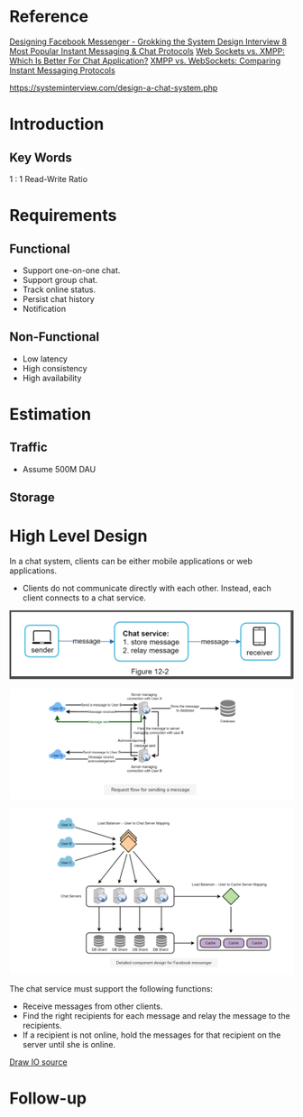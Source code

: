 # Reference
[Designing Facebook Messenger - Grokking the System Design Interview ](https://www.educative.io/courses/grokking-the-system-design-interview/m2ygV4E81AR)
[8 Most Popular Instant Messaging & Chat Protocols](https://www.cometchat.com/blog/popular-chat-and-instant-messaging-protocols)
[Web Sockets vs. XMPP: Which Is Better For Chat Application?](https://medium.com/@thinkwik/web-sockets-vs-xmpp-which-is-better-for-chat-application-113e3520b327)
[XMPP vs. WebSockets: Comparing Instant Messaging Protocols
](https://www.cometchat.com/blog/xmpp-vs-websockets-instant-messaging-protocol-comparison)

https://systeminterview.com/design-a-chat-system.php


# Introduction
## Key Words
1 : 1 Read-Write Ratio

# Requirements
## Functional
- Support one-on-one chat.
- Support group chat.
- Track online status.
- Persist chat history
- Notification

## Non-Functional
- Low latency
- High consistency
- High availability


# Estimation
## Traffic
- Assume 500M DAU
## Storage


# High Level Design
In a chat system, clients can be either mobile applications or web applications.
- Clients do not communicate directly with each other. Instead, each client connects to a chat service.

![Chat Service](https://raw.githubusercontent.com/lambda826/My-Notebook/master/999%20Resource/Chat%20Service.png)

![Chat Service](https://raw.githubusercontent.com/lambda826/My-Notebook/master/999%20Resource/Chat%20Service2.png)

![Chat Service](https://raw.githubusercontent.com/lambda826/My-Notebook/master/999%20Resource/Chat%20Service3.png)


The chat service must support the following functions:
- Receive messages from other clients.
- Find the right recipients for each message and relay the message to the recipients.
- If a recipient is not online, hold the messages for that recipient on the server until she is online.




[Draw IO source]()



# Follow-up


<!--stackedit_data:
eyJoaXN0b3J5IjpbNTk1ODI5MzE1LC0xNDI0MjUzODEwLDg4Mj
U0NDI4Niw4MTgwMzY5NjYsLTU1MzE0Mjg1MSwxMDU3MDY3MDAz
LC0xNTk2NzU4ODg3LC03MDc0MDExNzVdfQ==
-->